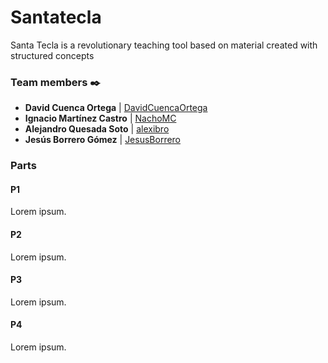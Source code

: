 # Santatecla
Santa Tecla is a revolutionary teaching tool based on material created with structured concepts

### Team members ✒️


* **David Cuenca Ortega**     | [DavidCuencaOrtega](https://github.com/DavidCuencaOrtega)
* **Ignacio Martínez Castro** | [NachoMC](https://github.com/NachoMC)
* **Alejandro Quesada Soto**  | [alexibro](https://github.com/alexibro)
* **Jesús Borrero Gómez**     | [JesusBorrero](https://github.com/JesusBorrero)

### Parts

#### P1
Lorem ipsum.
#### P2
Lorem ipsum.
#### P3
Lorem ipsum.
#### P4
Lorem ipsum.
